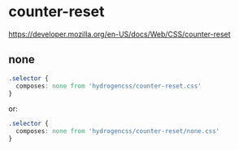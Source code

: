# counter-reset

https://developer.mozilla.org/en-US/docs/Web/CSS/counter-reset

## none
```css
.selector {
  composes: none from 'hydrogencss/counter-reset.css'
}
```

or:
```css
.selector {
  composes: none from 'hydrogencss/counter-reset/none.css'
}
```

